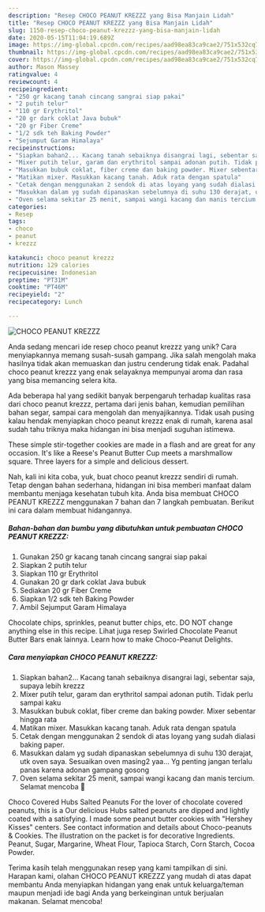 ```yaml
---
description: "Resep CHOCO PEANUT KREZZZ yang Bisa Manjain Lidah"
title: "Resep CHOCO PEANUT KREZZZ yang Bisa Manjain Lidah"
slug: 1150-resep-choco-peanut-krezzz-yang-bisa-manjain-lidah
date: 2020-05-15T11:04:19.689Z
image: https://img-global.cpcdn.com/recipes/aad98ea83ca9cae2/751x532cq70/choco-peanut-krezzz-foto-resep-utama.jpg
thumbnail: https://img-global.cpcdn.com/recipes/aad98ea83ca9cae2/751x532cq70/choco-peanut-krezzz-foto-resep-utama.jpg
cover: https://img-global.cpcdn.com/recipes/aad98ea83ca9cae2/751x532cq70/choco-peanut-krezzz-foto-resep-utama.jpg
author: Mason Massey
ratingvalue: 4
reviewcount: 4
recipeingredient:
- "250 gr kacang tanah cincang sangrai siap pakai"
- "2 putih telur"
- "110 gr Erythritol"
- "20 gr dark coklat Java bubuk"
- "20 gr Fiber Creme"
- "1/2 sdk teh Baking Powder"
- "Sejumput Garam Himalaya"
recipeinstructions:
- "Siapkan bahan2... Kacang tanah sebaiknya disangrai lagi, sebentar saja, supaya lebih krezzz"
- "Mixer putih telur, garam dan erythritol sampai adonan putih. Tidak perlu sampai kaku"
- "Masukkan bubuk coklat, fiber creme dan baking powder. Mixer sebentar hingga rata"
- "Matikan mixer. Masukkan kacang tanah. Aduk rata dengan spatula"
- "Cetak dengan menggunakan 2 sendok di atas loyang yang sudah dialasi baking paper."
- "Masukkan dalam yg sudah dipanaskan sebelumnya di suhu 130 derajat, utk oven saya. Sesuaikan oven masing2 yaa... Yg penting jangan terlalu panas karena adonan gampang gosong"
- "Oven selama sekitar 25 menit, sampai wangi kacang dan manis tercium. Selamat mencoba 🥰"
categories:
- Resep
tags:
- choco
- peanut
- krezzz

katakunci: choco peanut krezzz 
nutrition: 129 calories
recipecuisine: Indonesian
preptime: "PT31M"
cooktime: "PT46M"
recipeyield: "2"
recipecategory: Lunch

---
```



![CHOCO PEANUT KREZZZ](https://img-global.cpcdn.com/recipes/aad98ea83ca9cae2/751x532cq70/choco-peanut-krezzz-foto-resep-utama.jpg)

Anda sedang mencari ide resep choco peanut krezzz yang unik? Cara menyiapkannya memang susah-susah gampang. Jika salah mengolah maka hasilnya tidak akan memuaskan dan justru cenderung tidak enak. Padahal choco peanut krezzz yang enak selayaknya mempunyai aroma dan rasa yang bisa memancing selera kita.

Ada beberapa hal yang sedikit banyak berpengaruh terhadap kualitas rasa dari choco peanut krezzz, pertama dari jenis bahan, kemudian pemilihan bahan segar, sampai cara mengolah dan menyajikannya. Tidak usah pusing kalau hendak menyiapkan choco peanut krezzz enak di rumah, karena asal sudah tahu triknya maka hidangan ini bisa menjadi suguhan istimewa.

These simple stir-together cookies are made in a flash and are great for any occasion. It&#39;s like a Reese&#39;s Peanut Butter Cup meets a marshmallow square. Three layers for a simple and delicious dessert.


Nah, kali ini kita coba, yuk, buat choco peanut krezzz sendiri di rumah. Tetap dengan bahan sederhana, hidangan ini bisa memberi manfaat dalam membantu menjaga kesehatan tubuh kita. Anda bisa membuat CHOCO PEANUT KREZZZ menggunakan 7 bahan dan 7 langkah pembuatan. Berikut ini cara dalam membuat hidangannya.

<!--inarticleads1-->

##### Bahan-bahan dan bumbu yang dibutuhkan untuk pembuatan CHOCO PEANUT KREZZZ:

1. Gunakan 250 gr kacang tanah cincang sangrai siap pakai
1. Siapkan 2 putih telur
1. Siapkan 110 gr Erythritol
1. Gunakan 20 gr dark coklat Java bubuk
1. Sediakan 20 gr Fiber Creme
1. Siapkan 1/2 sdk teh Baking Powder
1. Ambil Sejumput Garam Himalaya


Chocolate chips, sprinkles, peanut butter chips, etc. DO NOT change anything else in this recipe. Lihat juga resep Swirled Chocolate Peanut Butter Bars enak lainnya. Learn how to make Choco-Peanut Delights. 

<!--inarticleads2-->

##### Cara menyiapkan CHOCO PEANUT KREZZZ:

1. Siapkan bahan2... Kacang tanah sebaiknya disangrai lagi, sebentar saja, supaya lebih krezzz
1. Mixer putih telur, garam dan erythritol sampai adonan putih. Tidak perlu sampai kaku
1. Masukkan bubuk coklat, fiber creme dan baking powder. Mixer sebentar hingga rata
1. Matikan mixer. Masukkan kacang tanah. Aduk rata dengan spatula
1. Cetak dengan menggunakan 2 sendok di atas loyang yang sudah dialasi baking paper.
1. Masukkan dalam yg sudah dipanaskan sebelumnya di suhu 130 derajat, utk oven saya. Sesuaikan oven masing2 yaa... Yg penting jangan terlalu panas karena adonan gampang gosong
1. Oven selama sekitar 25 menit, sampai wangi kacang dan manis tercium. Selamat mencoba 🥰


Choco Covered Hubs Salted Peanuts For the lover of chocolate covered peanuts, this is a Our delicious Hubs salted peanuts are dipped and lightly coated with a satisfying. I made some peanut butter cookies with &#34;Hershey Kisses&#34; centers. See contact information and details about Choco-peanuts &amp; Cookies. The illustration on the packet is for decorative Ingredients. Peanut, Sugar, Margarine, Wheat Flour, Tapioca Starch, Corn Starch, Cocoa Powder. 

Terima kasih telah menggunakan resep yang kami tampilkan di sini. Harapan kami, olahan CHOCO PEANUT KREZZZ yang mudah di atas dapat membantu Anda menyiapkan hidangan yang enak untuk keluarga/teman maupun menjadi ide bagi Anda yang berkeinginan untuk berjualan makanan. Selamat mencoba!

